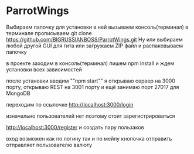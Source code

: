 # ParrotWings

Выбираем папочку для установки в ней вызываем консоль(терминал) в терминале прописываем git clone https://github.com/BIGRUSSIANBOSS/ParrotWings.git
Ну или выбираем любой другой GUI для гита или загружаем ZIP файл и распаковываем папочку

в проекте заходим в консоль(терминал) пишем npm install и ждем установки всех зависимостей

после установки вводим ""npm start""
я открываю сервер на 3000 порту, открываю REST на 3001 порту и ещё занимаю порт 27017 для MongoDB

переходим по ссылочке [http://localhost:3000/login](http://localhost:3000/login)

изначально пользователей нет поэтому стоит зарегистрироваться 

[http://localhost:3000/register](http://localhost:3000/register) и создать пару пользаков

вход возможен как по логину так и по мейлу
кнопочка отправить отправляет пользователю валюту
